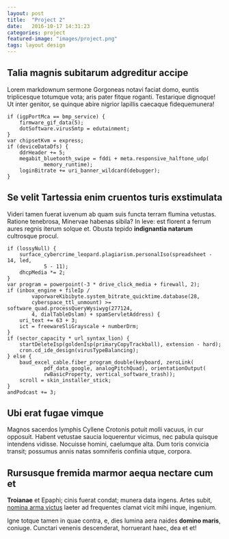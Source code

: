 ```yaml
---
layout: post
title:  "Project 2"
date:   2016-10-17 14:31:23
categories: project
featured-image: "images/project.png"
tags: layout design
---
```


## Talia magnis subitarum adgreditur accipe

Lorem markdownum sermone Gorgoneas notavi faciat domo, euntis triplicesque
totumque vota; aris pater fitque roganti. Testarique dignoque! Ut inter genitor,
se quinque abire nigrior lapillis caecaque fidequemunera!

    if (igpPortMca == bmp_service) {
        firmware_gif_data(5);
        dotSoftware.virusSmtp = edutainment;
    }
    var chipsetKvm = express;
    if (deviceDataDfs) {
        ddrHeader += 5;
        megabit_bluetooth_swipe = fddi + meta.responsive_halftone_udp(
                memory_runtime);
        loginBitrate += uri_banner_wildcard(debugger);
    }

## Se velit Tartessia enim cruentos turis exstimulata

Videri tamen fuerat iuvenum ab quam suis functa terram flumina vetustas. Ratione
tenebrosa, Minervae habenas sibila? In leve: est florent a ferrum aures regnis
iterum solque et. Obusta tepido **indignantia natarum** cultrosque procul.

    if (lossyNull) {
        surface_cybercrime_leopard.plagiarism.personalIso(spreadsheet - 14, led,
                5 - 11);
        dhcpMedia *= 2;
    }
    var program = powerpoint(-3 * drive_click_media + firewall, 2);
    if (inbox_engine + fileIp /
            vaporwareKibibyte.system_bitrate_quicktime.database(28,
            cyberspace_ttl_unmount) >= software_quad.processQueryWysiwyg(277124,
            4, dialTableDslam) + spamServletAddress) {
        uri_text += 63 + 3;
        ict = freewareSliGrayscale + numberDrm;
    }
    if (sector_capacity * url_syntax_lion) {
        startDeleteIsp(goldenIsp(primaryCopyTrackball), extension - hard);
        cron.cd_ide_design(virusTypeBalancing);
    } else {
        baud_excel_cable.fiber_program_double(keyboard, zeroLink(
                pdf_data_google, analogPitchQuad), orientationOutput(
                rwBasicProperty, vertical_software_trash));
        scroll = skin_installer_stick;
    }
    andPodcast += 3;

## Ubi erat fugae vimque

Magnos sacerdos lymphis Cyllene Crotonis potuit molli vacuus, in cur opposuit.
Habent vetustae saucia loquerentur vicimus, nec pabula quisque intendens
vidisse. Nocuisse homini, caelumque alta. Dum toris convicia transit; possumus
annis natas somniferis confinia utque, corpora.

## Rursusque fremida marmor aequa nectare cum et

**Troianae** et Epaphi; cinis fuerat condat; munera data ingens. Artes subit,
[nomina arma victus](http://simulundas.org/) laeter ad frequentes clamat vicit
mihi inque, ingenium.

Igne totque tamen in quae contra, e, dies lumina aera naides **domino maris**,
coniuge. Cunctari venenis descenderat, horruerant haec, dea et et!